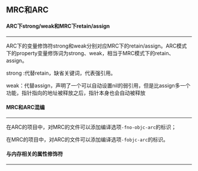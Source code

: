 ## MRC和ARC



#### ARC下strong/weak和MRC下retain/assign

------

ARC下的变量修饰符strong和weak分别对应MRC下的retain/assign。ARC模式下的property变量修饰词为strong、weak，相当于MRC模式下的retain、assign。

strong :代替retain，缺省关键词，代表强引用。

weak：代替assign，声明了一个可以自动设置nil的弱引用，但是比assign多一个功能，指针指向的地址被释放之后，指针本身也会自动被释放



#### MRC和ARC混编

-----

在ARC的项目中，对MRC的文件可以添加编译选项`-fno-objc-arc`的标识；

在MRC的项目中，对ARC的文件可以添加编译选项`-fobjc-arc`的标识。



#### 与内存相关的属性修饰符

-----

